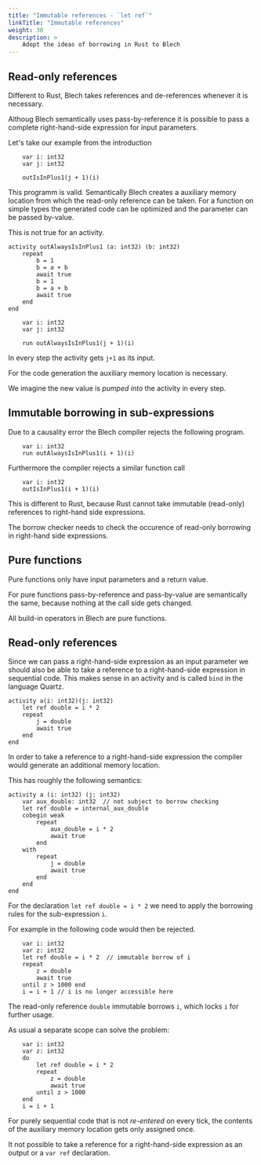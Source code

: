 ```yaml
---
title: "Immutable references - `let ref`"
linkTitle: "Immutable references"
weight: 30
description: >
    Adopt the ideas of borrowing in Rust to Blech
---
```

## Read-only references

Different to Rust, Blech takes references and de-references whenever it is necessary.

Althoug Blech semantically uses pass-by-reference it is possible to pass a complete right-hand-side expression for input parameters.

Let's take our example from the introduction

```blech
    var i: int32
    var j: int32

    outIsInPlus1(j + 1)(i)
```

This programm is valid.
Semantically Blech creates a auxiliary memory location from which the read-only reference can be taken.
For a function on simple types the generated code can be optimized and the parameter can be passed by-value.

This is not true for an activity.

```blech
activity outAlwaysIsInPlus1 (a: int32) (b: int32)
    repeat 
        b = 1
        b = a + b 
        await true
        b = 1
        b = a + b
        await true
    end
end
```

```blech
    var i: int32
    var j: int32

    run outAlwaysIsInPlus1(j + 1)(i)
```

In every step the activity gets `j+1` as its input.

For the code generation the auxiliary memory location is necessary.

We imagine the new value is *pumped into* the activity in every step.

## Immutable borrowing in sub-expressions

Due to a causality error the Blech compiler rejects the following program.

```blech
    var i: int32
    run outAlwaysIsInPlus1(i + 1)(i)
```

Furthermore the compiler rejects a similar function call

```blech
    var i: int32
    outIsInPlus1(i + 1)(i)
```

This is different to Rust, because Rust cannot take immutable (read-only) references to right-hand side expressions.

The borrow checker needs to check the occurence of read-only borrowing in right-hand side expressions.

## Pure functions

Pure functions only have input parameters and a return value.

For pure functions pass-by-reference and pass-by-value are semantically the same, because nothing at the call side gets changed.

All build-in operators in Blech are pure functions.


## Read-only references

Since we can pass a right-hand-side expression as an input parameter we should also be able to take a reference to a right-hand-side expression in sequential code.
This makes sense in an activity and is called `bind` in the language Quartz.

```blech 
activity a(i: int32)(j: int32)
    let ref double = i * 2
    repeat
        j = double
        await true
    end
end
```

In order to take a reference to a right-hand-side expression the compiler would generate an additional memory location.

This has roughly the following semantics:

```blech 
activity a (i: int32) (j: int32)
    var aux_double: int32  // not subject to borrow checking
    let ref double = internal_aux_double
    cobegin weak
        repeat
            aux_double = i * 2
            await true
        end
    with 
        repeat
            j = double
            await true
        end
    end
end
```

For the declaration `let ref double = i * 2` we need to apply the borrowing rules for the sub-expression `i`.

For example in the following code would then be rejected. 

```blech
    var i: int32
    var z: int32
    let ref double = i * 2  // immutable borrow of i
    repeat
        z = double
        await true
    until z > 1000 end
    i = i + 1 // i is no longer accessible here 
```
The read-only reference `double` immutable borrows `i`, which locks `i` for further usage. 

As usual a separate scope can solve the problem:

```blech
    var i: int32
    var z: int32
    do
        let ref double = i * 2
        repeat
            z = double
            await true
        until z > 1000
    end
    i = i + 1
```

For purely sequential code that is not *re-entered* on every tick, the contents of the auxiliary memory location gets only assigned once.

It not possible to take a reference for a right-hand-side expression as an output or a `var ref` declaration.






